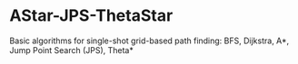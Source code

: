 # AStar-JPS-ThetaStar
Basic algorithms for single-shot grid-based path finding: BFS, Dijkstra, A*, Jump Point Search (JPS), Theta*
